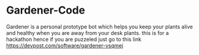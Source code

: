 # Gardener-Code
Gardener is a personal prototype bot which helps you keep your plants alive and healthy when you are away from your desk plants.
this is for a hackathon hence if you are puzzeled just go to this link https://devpost.com/software/gardener-vsqmej
